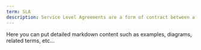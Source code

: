 ```yaml
---
term: SLA
description: Service Level Agreements are a form of contract between a service provider and consumer defining expected performance metrics.
---
```


Here you can put detailed markdown content such as examples, diagrams, related terms, etc... 